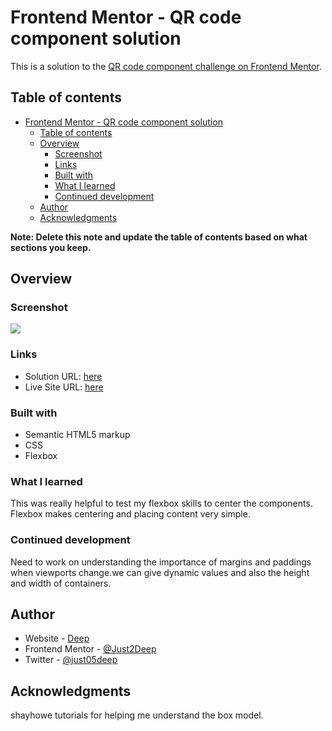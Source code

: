 # Frontend Mentor - QR code component solution

This is a solution to the [QR code component challenge on Frontend Mentor](https://www.frontendmentor.io/challenges/qr-code-component-iux_sIO_H). 

## Table of contents

- [Frontend Mentor - QR code component solution](#frontend-mentor---qr-code-component-solution)
  - [Table of contents](#table-of-contents)
  - [Overview](#overview)
    - [Screenshot](#screenshot)
    - [Links](#links)
    - [Built with](#built-with)
    - [What I learned](#what-i-learned)
    - [Continued development](#continued-development)
  - [Author](#author)
  - [Acknowledgments](#acknowledgments)

**Note: Delete this note and update the table of contents based on what sections you keep.**

## Overview

### Screenshot

![](./screenshot.jpg)

### Links

- Solution URL: [here](https://github.com/Just2Deep/qr-code-component)
- Live Site URL: [here](https://your-live-site-url.com)

### Built with

- Semantic HTML5 markup
- CSS 
- Flexbox

### What I learned

This was really helpful to test my flexbox skills to center the components. Flexbox makes centering and placing content very simple.

### Continued development

Need to work on understanding the importance of margins and paddings when viewports change.we can give dynamic values and also the height and width of containers.

## Author

- Website - [Deep](https://www.your-site.com)
- Frontend Mentor - [@Just2Deep](https://www.frontendmentor.io/profile/Just2Deep)
- Twitter - [@just05deep](https://www.twitter.com/just05deep)

## Acknowledgments

shayhowe tutorials for helping me understand the box model.
